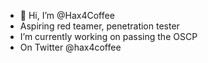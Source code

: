 - 👋 Hi, I’m @Hax4Coffee
- Aspiring red teamer, penetration tester
- I’m currently working on passing the OSCP
- On Twitter @hax4coffee
